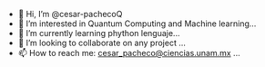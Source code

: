 - 👋 Hi, I’m @cesar-pachecoQ
- 👀 I’m interested in Quantum Computing and Machine learning...
- 🌱 I’m currently learning phython lenguaje...
- 💞️ I’m looking to collaborate on any project  ...
- 📫 How to reach me: cesar_pacheco@ciencias.unam.mx ...

<!---
cesar-pachecoQ/cesar-pachecoQ is a ✨ special ✨ repository because its `README.md` (this file) appears on your GitHub profile.
You can click the Preview link to take a look at your changes.
--->
